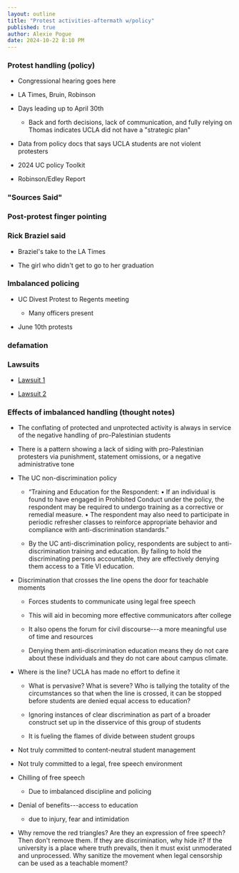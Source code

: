 ```yaml
---
layout: outline
title: "Protest activities-aftermath w/policy"
published: true
author: Alexie Pogue
date: 2024-10-22 8:10 PM
---
```


### Protest handling (policy)

- Congressional hearing goes here 


- LA Times, Bruin, Robinson

- Days leading up to April 30th

	- Back and forth decisions, lack of communication, and fully relying on Thomas indicates UCLA did not have a "strategic plan"



- Data from policy docs that says UCLA students are not violent protesters

- 2024 UC policy Toolkit

- Robinson/Edley Report 

### "Sources Said"


### Post-protest finger pointing 



### Rick Braziel said 

- Braziel's take to the LA Times

- The girl who didn't get to go to her graduation 



### Imbalanced policing

- UC Divest Protest to Regents meeting

	- Many officers present


- June 10th protests 

### defamation 

### Lawsuits

- [Lawsuit 1](https://becketnewsite.s3.amazonaws.com/20240605222051/Complaint-in-Frankel-v.-Regents-of-UCLA.pdf) 

- [Lawsuit 2](https://www.aclusocal.org/en/news/ucla-suppressed-student-and-faculty-freedom-speech-so-we-sued-them)



### Effects of imbalanced handling (thought notes)

- The conflating of protected and unprotected activity is always in service of the negative handling of pro-Palestinian students

- There is a pattern showing a lack of siding with pro-Palestinian protesters via punishment, statement omissions, or a negative administrative tone

- The UC non-discrimination policy

	- “Training and Education for the Respondent: • If an individual is found to have engaged in Prohibited Conduct under the policy, the respondent may be required to undergo training as a corrective or remedial measure. • The respondent may also need to participate in periodic refresher classes to reinforce appropriate behavior and compliance with anti-discrimination standards.”

	- By the UC anti-discrimination policy, respondents are subject to anti-discrimination training and education. By failing to hold the discriminating persons accountable, they are effectively denying them access to a Title VI education.

- Discrimination that crosses the line opens the door for teachable moments 

	- Forces students to communicate using legal free speech

	- This will aid in becoming more effective communicators after college

	- It also opens the forum for civil discourse---a more meaningful use of time and resources 

	- Denying them anti-discrimination education means they do not care about these individuals and they do not care about campus climate. 

- Where is the line? UCLA has made no effort to define it

	- What is pervasive? What is severe? Who is tallying the totality of the circumstances so that when the line is crossed, it can be stopped before students are denied equal access to education?

	- Ignoring instances of clear discrimination as part of a broader construct set up in the disservice of this group of students

	- It is fueling the flames of divide between student groups

- Not truly committed to content-neutral student management

- Not truly committed to a legal, free speech environment

- Chilling of free speech

	- Due to imbalanced discipline and policing

- Denial of benefits---access to education 

	- due to injury, fear and intimidation

- Why remove the red triangles? Are they an expression of free speech? Then don't remove them. If they are discrimination, why hide it? If the university is a place where truth prevails, then it must exist unmoderated and unprocessed. Why sanitize the movement when legal censorship can be used as a teachable moment?